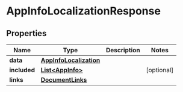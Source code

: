 

# AppInfoLocalizationResponse


## Properties

| Name | Type | Description | Notes |
|------------ | ------------- | ------------- | -------------|
|**data** | [**AppInfoLocalization**](AppInfoLocalization.md) |  |  |
|**included** | [**List&lt;AppInfo&gt;**](AppInfo.md) |  |  [optional] |
|**links** | [**DocumentLinks**](DocumentLinks.md) |  |  |



